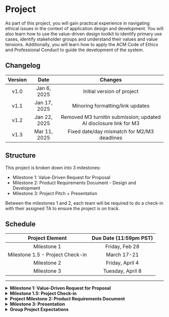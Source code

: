 # Project

As part of this project, you will gain practical experience in navigating ethical issues in the context of application design and development. You will also learn how to use the value-driven design toolkit to identify primary use cases, identify stakeholder groups and understand their values and value tensions. Additionally, you will learn how to apply the ACM Code of Ethics and Professional Conduct to guide the development of the system. 

## Changelog

| **Version** |   **Date**   |                            **Changes**                            |
| :---------: | :----------: | :---------------------------------------------------------------: |
|    v1.0     | Jan 6, 2025  |                    Initial version of project                     |
|    v1.1     | Jan 17, 2025 |                 Minoring formatting/link updates                  |
|    v1.2     | Jan 22, 2025 | Removed M3 turnitin submission; updated AI disclosure link for M3 |
|    v1.3     | Mar 11, 2025 |            Fixed date/day mismatch for M2/M3 deadlines            |

## Structure

This project is broken down into 3 milestones:

- Milestone 1: Value-Driven Request for Proposal
- Milestone 2: Product Requirements Document - Design and Development
- Milestone 3: Project Pitch + Presentation

Between the milestones 1 and 2, each team will be required to do a check-in with their assigned TA to ensure the project is on track.

## Schedule

|         Project Element          | Due Date (11:59pm PST) |
| :------------------------------: | :--------------------: |
|           Milestone 1            |     Friday, Feb 28     |
| Milestone 1.5 - Project Check-in |      March 17-21       |
|           Milestone 2            |    Friday, April 4     |
|           Milestone 3            |    Tuesday, April 8     |

---

<div class="accordion">

<details>
<summary><b>Milestone 1: Value-Driven Request for Proposal</b></summary>

## Milestone 1: Value-Driven Request for Proposal

In this project milestone (M1), you will learn about value-driven design and apply the approach to develop a request for proposal. 

## Scenario

The School of Computing Science at SFU, a department in a public university in BC, has historically used GPA as the only indicator for admissions into the department. With the disappearance of provincial exams, the School of CS is considering adopting an alternative system to rank promising candidates for acceptance. They are also considering the use of artificial intelligence. They issue an open request for proposals to local Canadian companies for an Admissions Management System.

You are the founders of <name your group of 4>, and you aim to bid to become the developer of this project. As part of the bid, you have been tasked to provide a report that will guide the product design and outline risks. This report will be used to determine the feasibility of the project and to guide the development of the system. The report will also be used to determine the ethical implications of the system and to ensure that the system is designed in a way that is consistent with the values of the department, university and the broader community.

## Frameworks and Guidelines

The CS department requires that you ground your proposal in following frameworks and guidelines:
- Foresight into AI Ethics (FAIE) - [Link](https://openroboethics.org/wp-content/uploads/2021/07/ORI-Foresight-into-Artificial-Intelligence-Ethics-Launch-V1.pdf)
  - This value-driven ethical design toolkit (Steps 1-6) should be used to identify the primary use cases, identify stakeholder groups and understand their values and value tensions. Through this process, you will synthesize your findings, along with the ethical risks (Step 8).

- ACM Code of Ethics and Professional Conduct - [Link](https://www.acm.org/code-of-ethics)
  - This code of ethics should be used to guide the development of the system. The department requires that you identify at least 4 principles from the ACM Code of Ethics that are relevant to the development of the system and explain how these principles will be upheld (1 principle per group member).

In addition to the frameworks and guidelines, the department requires that you:
- Conduct research on at least 4 other universities in the world and their admissions processes (1 per group member). 
  - This research should aim to identify the values that are important to these universities and how they are reflected in their admissions processes. Through this process, you will synthesize your findings and identify the values that are important to the broader community. Highlight any value tensions that may exist.

- Describe the algorithm design, the data that will be used and rationale for its selection.
  - The department is keen to understand the ethical implications of the algorithm and the data that will be used. As part of this process, your team will be required to select which data you will require from the prospective students and explain why you need this data. You will also be required to disclose how or what data will playa role in student ranking and selection. While disclosing this information, you will be required to highlight the weight of each data point and any formulas that will be used to calculate the student's ranking. 
- Some of the data that the department has suggested that you may require includes:
  - High school transcripts with:
    - grades on required courses
    - grades on non-required courses
  - Scholarship and award history
  - Name
  - Gender
  - Photo
  - Phone number
  - Birthdate
  - Social Insurance Number (SIN)
  - School district
  - School name
  - School address
  - Country of citizenship
  - Country of birth
  - English language proficiency
  - Self-reported ancestry
  - Disability status
  - Extracurricular activities
  - Essay question responses**

    - ** Note: *The department is also considering using an AI-detector for the essay questions. The AI-detector will be used to determine if the essay question responses are authentic and assign a score to the responses called "AI-score". As part of your proposal, you will be required to address how you will or will not use the AI-score for the algorithm design.*

## Report Description

You will submit a report comprising of the following major headings:
- Foresight into AI Ethics (FAIE):
  - The outcomes of Steps 1-6 and Step 8 from the value-driven ethical design toolkit. 
- ACM Code of Ethics and Professional Conduct
  - The 4 principles from the ACM Code of Ethics that are relevant to the development of the system and an explanation of how these principles will be upheld.
- Research on at least 4 other universities in the world and their admissions processes
  - The values that are important to these universities and how they are reflected in their admissions processes. Highlight any value tensions that may exist.
- Algorithm Design and Data Selection
  - The data that will be used and rationale for its selection. 
  - The ethical implications of the algorithm and the data that will be used. 
  - The data that you will require from the prospective students and explain why you need this data. 
  - How or what data will play a role in student ranking and selection?
  - The weight of each data point and any formulas that will be used to calculate the student's ranking. 
  - Address how you will or will not use the AI-score for the algorithm design.
  - Questions to consider and address while completing this section (source: [Government of Canada, Algorithmic Impact Assessment Framework](https://www.canada.ca/en/government/system/digital-government/digital-government-innovations/responsible-use-ai/algorithmic-impact-assessment.html)):
    - Will you have documented processes in place to test datasets against biases and other unexpected outcomes? This could include experience in applying frameworks, methods, guidelines or other assessment tools.
    - Will you be making this information publicly available?
    - Have you assigned accountability in your institution for the design, development, maintenance, and improvement of the system?
    - Will the system be able to produce reasons for its decisions or recommendations when required?
    - Will there be a mechanism to capture feedback by users of the system?
    - Will the system enable human override of system decisions?
    - Will there be a process in place to log the instances when overrides were performed?
    - Will you de-identify any personal information used or created by the system at any point in the lifecycle?

## Details
- You're welcome to use this opportunity to use and become familiar with LaTeX (although we won't go over this tool in this course). SFU has a paid plan that you should be able to access via [this page](https://www.overleaf.com/edu/sfu). If you optionally choose to use LaTeX, please make sure to adhere to the guidelines below. 
- The report should be 2000 words in length (+/- 10% => range: 1800-2200 words), 1.5-spaced, 12-point font, Times New Roman font, 1-inch (2.54 cm) margins. Include the word count at the end of the report (before the references section, if there is one) -- the element "Word Count: XXX" does not count towards your essay word count.
- If you (optionally) use external sources such as websites, academic papers, journals etc., then cite them using [IEEE citation format](https://www.lib.sfu.ca/help/research-assistance/subject/engineering-science/citing-writing) and include a references section at the end of the report (references are not counted towards your word count)

## Submission
- This is a group assignment for a team of 4 students, and only one submission per group is required. 
- Classmates outside of your group may read your report during a Weekly Online Activity focusing on peer reviewing. 
- Submit the report as a PDF document named:
  - Project_Group#_M1.pdf -- example: Project_Group4_M1.pdf (the group number is the number assigned to your group in the course, under "People" in Canvas. The M1 stands for Milestone 1, which you will change to M2 for Milestone 2, and M3 for Milestone 3.)

### Turnitin and Canvas
- You will be submitting the same PDF report to both canvas and turnitin
- Details to join course on [Turnitint](http://turnitin.com/)
  - Create a new account using your SFU email (or use an existing account linked to your SFU account)
  - Class ID is **46893104**
  - Enrollment key is **SunsetLand**.
- Submit the PDF to the assignment on turnitin prior the deadlines
  - Failure to submit assignment on both Canvas AND turnitin will result in a penalty.

### Turnitin Resources
- [How to set up your turnitin account](https://help.turnitin.com/feedback-studio/turnitin-website/student/account-basics/setting-up-your-account-using-an-enrollment-key.htm)
- [How to submit an assignment to turnitin](https://help.turnitin.com/feedback-studio/turnitin-website/student/submitting-a-paper/file-upload-submission.htm)


<!-- Syntax & Grammar (15%):
• Paper is free of spelling and grammatical errors
• Uses language that clearly and effectively conveys ideas
• Writes with clear sentence and paragraph structure, and appears to have been revised using the techniques described in class 

Coverage & Organization (15%):
• Report covers all the required sections, organized appropriately
• Provides a concise and engaging abstract and introduction
• Writing shows a logical flow

Research (20%):
• Shows evidence of appropriate and relevant research
• Cites all references using proper conventions 

Depth & Insight (50%):
• Provides insight into the topic in various dimensions (e.g. social, individual, economic, ethical, regulatory)
• Presents information that is coherent, organized, and connected by clear transitions
• Concludes with a clear, concise summary of the findings -->

</details>

<details>
<summary><b>Milestone 1.5: Project Check-in</b></summary>

## Milestone 1.5: Project Check-in

During this check-in, your group will have the opportunity to meet with your assigned TA and receive feedback on all the elements completed thus far. Although there are no marks associated with this check-in, your group is expected to have the following elements completed and ready to discuss with your TA:

[Canvas assignment](https://canvas.sfu.ca/courses/88206/assignments/1054202?module_item_id=3627984)

**`All group members are expected to attend this check-in, failure to do so will result in a -10% deduction from the project grade for each member who does not attend. This penalty will only be applied to the group members who do not attend the check-in.`**

</details>

<details>
<summary><b>Project Milestone 2: Product Requirements Document</b></summary>

## Project Milestone 2: Product Requirements Document

In this project milestone (M2), you will build upon the Admissions Management system from M1 where you acquired knowledge of use cases, stakeholders and risks. You will now apply your learnings to develop a Product Requirement Document (PRD), which will guide the design and development of the system.

## Scenario

The School of Computing Science at SFU has accepted your proposal and has awarded you the contract to develop the Admissions Management System. You are now required to develop a product requirements document that will guide the design and development of the system. The document will also be used to determine the feasibility of the project and to guide the development of the system. 

## Product Requirements Document (PRD)

Following initial use case and stakeholder research, you are now ready to create a product requirement document (PRD) outlining the system requirements. The PRD will be used to guide the design and development of the system. While PRDs are living documents, your goal is to create the first version of this document for your stakeholder for their approval.

The PRD should include the following sections:

1. Cover Page
   - Title of the document
   - Date
   - Name of your "company"
   - Name of your product
   - Name of the authors and student IDs
2. Table of Contents including page numbers
3. Executive Summary (typically 150-250 words)
   - A brief summary of the document, how it is organized, and what the reader can expect to find in the document 
   - A brief summary of the product, who it is for, and why it is being developed
4. Introduction
    - Background 
    - Scope of the product (outline any features that are out of scope)
    - Definitions, acronyms, and abbreviations (if any)
5. Personas, Use cases and Wireflows
    - Describe 3 personas for the system 
    - Describe use cases for each persona
      - You may use persona templates other than those provided in M1. For example, you can use [this as a resource](https://www.figma.com/resource-library/how-to-create-a-persona/)
      - *Note: You may re-use content from M1. If you do, you must add the complete text of your Milestone 1 to your Appendix and refer to it in your Milestone 2.*
    - User wireflow diagrams for the following stakeholders using tools such as Figma/Balsamiq 
      - Prospective students
      - Admissions committee
      - System administrator
    - Resources:
      - [Balsamiq: Wireflows](https://balsamiq.com/learn/articles/wireflows/)
6. Ranking Algorithm Diagram and Description
   - Visualize your algorithm design using a flowchart or similar diagrams
   - Provide a high-level description of the algorithm
   - What to include:
     - Data sources/input
     - Logical flow of the algorithm (how it processes an application to make a decision)
     - Data output
7. Application Design
    - System architecture diagram 
      - Indicating overall system components and connections between modules, inclduing your algorithm and data sources
      - Include any connections (including input/output) to external third-party systems (e.g. student information systems, databases, AI-detector services etc.)
      - You may use [this template](https://www.figma.com/community/file/989634471195357925/architecture-diagram-example-multiplayer) or similar
8. API Documentation
    - Develop a REST API documentation for your Ranking Algorithm and how it interacts with with the Admissions Management System
      - This should include what information is required to be sent to the Ranking Algorithm and what information will be returned back to the Admissions Management System
    - Outline the API endpoints/functions and what data will be sent/received including the data parameter type (e.g. JSON, XML) Each endpoint/function should have:
      - Descriptive name + description (plain text)
      - Input/output parameters + description (data type, in a table format)
      - Example request/response (code snippets)
    - REST APIs typically include the following
      
      ```code
        Request type: GET (pull data), POST (submit data), PULL (update data), DELETE (remove data)
        Base Server URL: https://ranking.[your-company-name].ca
        Endpoint: /ranking/<function>
        [Request type] [Base server URL]/[endpoint]?
          variable1:value1&
          variable2:value2&
          ...
      ```
    
    - For example, [here is Figma's documentation](https://www.figma.com/developers/api#:~:text=via%20your%20app!-,Authenticate%20users,-To%20authenticate%20any) on `Authenticate users`:
      - To authenticate any users, ask them to visit the following URL:

        ```code
        GET https://www.figma.com/oauth?
          client_id=:client_id&
          redirect_uri=:callback&
          scope=:scope&
          state=:state&
          response_type=code
        ```

        |  Parameter   |         Description         |
        | :----------: | :-------------------------: |
        |  client_id   | The client ID for your app. |
        | redirect_uri |             ...             |
        |    scope     |             ...             |  
    
    - Resources
      - [Postman: What is API documentation?](https://www.postman.com/api-platform/api-documentation/)
      - [Example: Figma API documentation](https://www.figma.com/developers/api)
      - [Example: Stripe API documentation](https://docs.stripe.com/api)
      - [Example: Spotify API documentation](https://developer.spotify.com/documentation/web-api)
      - [Example: Apple API documentation](https://developer.apple.com/)
      - [Example: Google API documentation](https://developers.google.com/docs/api/reference/rest)
      - [Example: Meta API documentation](https://developers.facebook.com/docs/)
      - [Example: Amazon API documentation](https://developer.amazon.com/docs)
      - [Example: Canvas API documentation](https://canvas.instructure.com/doc/api/)

9. Screening AI-based Essay Responses
    - Describe how the system will or will not use AI to screen essay responses
      - If you are using AI, describe how it will be used and how it will be integrated into the system (e.g. as a library package, as a third-party service, as a custom-built model, etc.)
      - If you are not using AI, describe why you are not using AI and what alternative methods you are using to achieve the same functionality (e.g. traditional algorithms, manual human processes, etc.)
    - Regardless of whether you are using AI or not, this should be reflected in your system architecture diagram 
10. Regulatory Requirements and Standards Compliance
    - Since SFU is a public university in BC, Canada, you are required to adhere to Canadian regulations and standards. As part of this section, you are required to describe how your system will adhere to:
      - [Government of Canda's PIPEDA](https://www.priv.gc.ca/en/privacy-topics/privacy-laws-in-canada/the-personal-information-protection-and-electronic-documents-act-pipeda/p_principle/): Describe how your design meets at least 4 principles of this act 
      - AI-Usage Risk (if applicable): Describe risks associated with the AI used in your design and how what efforts your team has taken to attempt to mitigate this risk.
      - Manual human processes (if applicable): Describe risks associated with manual human processes and how what efforts your team has taken to attempt to mitigate this risk.
11. References (if applicable) 
12. Appendix
    - Changelog (if applicable)
      - In case you're changing any part of your product based on TA feedback from M1. Change log should include the version number, date of change, and a brief description of the change.
    - Full screenshot of your diagrams and wireflows (if a small version is included in the main document)
    - AI-disclosuure forms for each group member
    - Member Contributions
      - In a table format, use bullet-points to describe the contributions of each team member for each section of the document. 
      - Example:
      
      | Section | Member 1 | Member 2                | Member 3                | Member 4                |
      | :-------: | :--------: | :-----------------------: | :-----------------------: | :-----------------------: |
      | 1        | [list of contributions] | [list of contributions] | [list of contributions] | [list of contributions] |
      | 2        | [list of contributions] | [list of contributions] | [list of contributions] | [list of contributions] |
    
      - In a seperate table, describe the percentage of contribution for each team member for each section of the document. Each row should sum up to 100%. The last row of the table should include the total percentage of contribution for each team member.
      - Example:
        | Section | Member 1 | Member 2 | Member 3 | Member 4 |
        | :-----: | :------: | :------: | :------: | :------: |
        |   1     |   25%    |   25%    |   25%    |   25%    |
        |   2     |   50%    |    0%    |   35%    |   15%    |
        |   3     |   40%    |   10%    |   40%    |   10%    |
        |  ...    |   ...    |   ...    |   ...    |   ...    |
        |  Total  |   115%   |   35%    |   100%    |   50%   |
      - This information is subject to an audit by the teaching team through spot-checks and/or interviews with team members. Providing false information will result in a penalty to the group's grade.
    
## Details
- You're welcome to use this opportunity to use and become familiar with LaTeX (although we won't go over this tool in this course). SFU has a paid plan that you should be able to access via [this page](https://www.overleaf.com/edu/sfu). If you optionally choose to use LaTeX, please make sure to adhere to the guidelines below. 
- The report should be 1.5-spaced, 12-point font, Times New Roman font, 1-inch (2.54 cm) margins. Include a page number at the bottom of each page (excluding the cover page). There are no specific word count/page requirements for this milestone, but the document should be comprehensive and complete. Typically, a PRD is about 10-20 pages long, but this can vary depending on the complexity of the system. Last semester, the average length of the PRD was 15-20 pages (including diagrams and wireflows).
- If you (optionally) use external sources such as websites, academic papers, journals etc., then cite them using [IEEE citation format](https://www.lib.sfu.ca/help/research-assistance/subject/engineering-science/citing-writing) and include a references section at the end of the report (references are not counted towards your word count)

## Submission
- This is a group assignment for a team of 4 students, and only one submission per group is required. 
- Submit the report as a PDF document named:
  - Project_Group#_M2.pdf -- example: Project_Group4_M2.pdf 

### Turnitin and Canvas
- You will be submitting the same PDF report to both canvas and turnitin
- Details to join course on [Turnitint](http://turnitin.com/)
  - Create a new account using your SFU email (or use an existing account linked to your SFU account)
  - Class ID is **46893104**
  - Enrollment key is **SunsetLand**.
- Submit the PDF to the assignment on turnitin prior the deadlines
  - Failure to submit assignment on both Canvas AND turnitin will result in a penalty.

### Turnitin Resources
- [How to set up your turnitin account](https://help.turnitin.com/feedback-studio/turnitin-website/student/account-basics/setting-up-your-account-using-an-enrollment-key.htm)
- [How to submit an assignment to turnitin](https://help.turnitin.com/feedback-studio/turnitin-website/student/submitting-a-paper/file-upload-submission.htm)

</details>

<details>

<summary><b>Milestone 3: Presentation</b></summary>

## Milestone 3: Presentation

In this project milestone (M3), you will present your Admissions Management System to stakeholders of the School of Computing Science at SFU. This presentation will be used to showcase the system design and development to the stakeholders.

## Scenario

The School of Computing Science at SFU will be reviewing your Product Requirements Document (PRD) and make an approval decisions for the development of the Admissions Management System. You are now required to present the system design and development to the stakeholders. The presentation will be used to showcase the system design and development and to demonstrate how the system will meet the requirements outlined in the PRD.

## Presentation Description

The video presentation should include the following elements:
- Introduction
  - Briefly introduce the team and the scope of the project
  - Provide an overview of the presentation and what the audience can expect
- Ranking Algorithm  
  - Describe the algorithm design 
  - Walk-through the logical flow of the algorithm
- How your design meets the needs of the stakeholders 

## Details
- The presentation will submitted as pre-recorded video with subtitles
  - The use of AI tools to generate subtitles must be reported in the AI-disclosure form.
  - You are responsible for accuracy of your subtitles, regardless if you use AI or not.
- The video should be 5 minutes in length (max), no minimum length
  - A 10% penalty will applied to videos over 5 minutes
- The presentation should be engaging and informative 
- Support your presentation with visual easy-to-read slides for each section 
  - You're encouraged to be creative with your slides, but ensure they are professional and easy to read
- Each team member should have at least a 30 second speaking role in the presentation
- Make sure to practice your presentation multiple times before the actual presentation
  - Ensure transitions between speakers are smooth and that the presentation flows well

## AI-Disclosure 
- AI-usage for this submission is permissible, however all prompts and details must be disclosed and submitted as per course AI-policy.
  - Everyone will have to disclose this regardless if they use AI or not.
  - [Link to AI-usage Disclosure form](https://parsa-rajabi.github.io/CMPT-376/#/ai-policy?id=disclosure-form)
  - Failure to submit this form will be considered a violation of AI course policy and a 25% penalty will be applied to your grade.
- If you're planning to use AI, I recommend keeping track of all your prompts and results in a separate (google, word, etc.) document for ease when you're submitting the form. 

## Submission
- This is a group assignment for a team of 4 students, and only one submission per group is required.
- A link to the video presentation should be included on the first slide of the presentation
  - Should you choose to so, you can upload it to YouTube and set the [visibility to unlisted or public](https://support.google.com/youtube/answer/157177)
  - If you choose not to use YouTube, then you can upload your video to your personal google drive and/or your [SFU oneDrive](https://sfu.teamdynamix.com/TDClient/255/ITServices/KB/ArticleDet?ID=3820#sign_in)
  - Regardless of which option you choose, you must verify that your link works. You can do so by accessing the link in an incognito browser
  - Video links that are not accessible or do not work will receive a 25% penalty.
  - If you have any concerns about privacy, please reach out to the teaching team for alternative submission options.
- Submit the presentation slides as a PDF document named:
  - Project_Group#_M3.pdf -- example: Project_Group4_M3.pdf

### Turnitin and Canvas
- No turnitin submission is required for this milestone.

</details>


<details>

<summary><b>Group Project Expectations</b></summary>


## Group Project Expectations

This group project is intended for collaborative teamwork. Each member is expected to:

- **Communicate Regularly**: Stay in touch with fellow members.
- **Attend Meetings**: Ensure presence and attention at all group gatherings.
- **Maintain Professionalism**: Always be respectful and courteous to others.
- **Deliver Quality Work**: Complete tasks on time and to the best capability.
- **Seek and Offer Assistance**: Aid team members and ask for help when needed.
- **Foster Inclusivity**: Create an environment where everyone can voice their opinions.
- **Be Receptive**: Welcome feedback, constructive criticism, and be adaptable.
- **Promote Equal Contribution**: Ensure everyone participates equally in the project.
- **Stay Accountable**: Own up to one's actions and tasks.
- **Engage Actively**: Participate fully in all discussions and activities.
- **Update Regularly**: Inform the team about progress and challenges.
- **Decide Collectively**: Prioritize team decisions over individual ones.
- **Uphold Transparency**: Be honest and clear about all matters.

### Group Project Participation Policy

**Objective**: To ensure equitable contribution in collaborative group tasks and to address non-participation issues effectively.

#### Step 0: Peer Resolution

- **Criteria for Engagement**: Before official intervention, group members are encouraged to address and resolve any perceived non-participation issues internally within the group.
  
- **Evidence Requirement**: If proceeding to the next step, written evidence of attempts to resolve the conflict (such as meeting notes, email correspondence, or other relevant communication) will be required. This evidence serves to demonstrate that the group has made genuine attempts to address the issue before seeking official intervention.

#### Strike 1: Non-participation Initial Consultation

- **Criteria for Identification**: A student may be identified for non-participation if, after attempts at peer resolution, a majority of the group members, supported by the observations of the assigned TA, express continued concerns about the student's contribution levels.

- **Procedure**: The identified student will be required to attend a consultation with the assigned TA and the course instructor.

##### Consultation Outline:

1. Review of specific concerns raised by peers and discussion of the evidence from Step 0.
2. Solicitation of the student's perspective and reasons for observed non-participation.
3. Development of an action plan to rectify non-contribution.
4. Reinforcement of the academic importance of equitable teamwork and responsibility.

- **Record Keeping**: The TA will document the proceedings of the consultation, and this record will be made available to the student and preserved for future reference.

#### Strike 2: Non-participation Individual Project Transition

- **Criteria for Identification**: If, subsequent to the initial consultation, the student is again identified by a majority of their peers (with TA observations in consideration) for inadequate contribution, they will receive a second notification.

##### Procedure:

1. The student will transition from the group project to an independent project. The student will be required to complete an individual project that is comparable in scope and complexity to the group project. The student is expected to complete the individual project within the same time frame as the group project.

- **Notification**: The course instructor will formally communicate the transition and its reasoning to the student in written form, delineating both the rationale and the expectations for the independent project.

##### Additional Notes:

- Open communication with peers and teaching team is crucial. Engaging in early dialogue can mitigate issues effectively.
- In cases of extenuating circumstances, such as significant health or personal challenges, discretion in the application of this policy will rest with the course instructor and department.
- Guidance on effective collaboration and group dynamics will be provided at the outset of the project to establish clear participation expectations.

</details>


</div>
